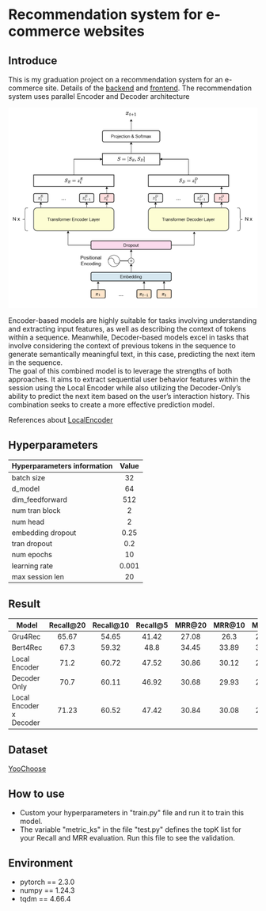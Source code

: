 # Recommendation system for e-commerce websites

## Introduce
This is my graduation project on a recommendation system for an e-commerce site. Details of the [backend](https://github.com/shuttfubbb/Backend-for-recommendation-system) and [frontend](https://github.com/shuttfubbb/Frontend-for-recommendation-system).
The recommendation system uses parallel Encoder and Decoder architecture

![alt](image/architecture.png)

Encoder-based models are highly suitable for tasks involving understanding and extracting input features, as well as describing the context of tokens within a sequence. Meanwhile, Decoder-based models excel in tasks that involve considering the context of previous tokens in the sequence to generate semantically meaningful text, in this case, predicting the next item in the sequence.  
The goal of this combined model is to leverage the strengths of both approaches. It aims to extract sequential user behavior features within the session using the Local Encoder while also utilizing the Decoder-Only’s ability to predict the next item based on the user’s interaction history. This combination seeks to create a more effective prediction model.

References about [LocalEncoder](https://vjs.ac.vn/index.php/jcc/article/view/15844)

## Hyperparameters

| Hyperparameters information | Value |
| - | :-: |
| batch size | 32 |
| d_model | 64 |
| dim_feedforward    | 512 |
| num tran block  | 2 |
| num head | 2 |
| embedding dropout | 0.25 |
| tran dropout | 0.2 |
| num epochs | 10 |
| learning rate | 0.001 |
| max session len | 20 |

## Result

|Model	|Recall@20|	Recall@10|	Recall@5|	MRR@20	|MRR@10	|MRR@5 |
| - | :-: | :-: | :-: | :-: | :-: | :-: |
|Gru4Rec	|65.67	|54.65	|41.42	|27.08	|26.3	|24.53 |
|Bert4Rec	|67.3	|59.32	|48.8	|34.45	|33.89	|32.46 |
|Local Encoder	|71.2	|60.72	|47.52	|30.86	|30.12	|28.35 |
|Decoder Only	|70.7	|60.11	|46.92	|30.68	|29.93	|28.17 |
|Local Encoder x Decoder	|71.23	|60.52	|47.42	|30.84	|30.08	|28.32 |


## Dataset
[YooChoose](https://www.kaggle.com/datasets/chadgostopp/recsys-challenge-2015)

## How to use
-   Custom your hyperparameters in "train.py" file and run it to train this model.
-   The variable "metric_ks" in the file "test.py" defines the topK list for your Recall and MRR evaluation. Run this file to see the validation.

## Environment
-   pytorch == 2.3.0
-   numpy == 1.24.3
-   tqdm == 4.66.4